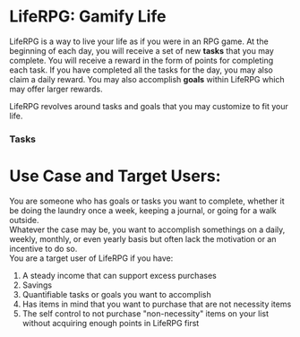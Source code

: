 # LifeRPG: Gamify Life

LifeRPG is a way to live your life as if you were in an RPG game. At the beginning of each day, you will receive a set of new **tasks** that you may complete. You will receive a reward in the form of points for completing each task. If you have completed all the tasks for the day, you may also claim a daily reward. You may also accomplish **goals** within LifeRPG which may offer larger rewards.

LifeRPG revolves around tasks and goals that you may customize to fit your life.

### Tasks

# Use Case and Target Users:

You are someone who has goals or tasks you want to complete, whether it be doing the laundry once a week, keeping a journal, or going for a walk outside.<br>
Whatever the case may be, you want to accomplish somethings on a daily, weekly, monthly, or even yearly basis but often lack the motivation or an incentive to do so.<br>
You are a target user of LifeRPG if you have:

<ol>
<li>A steady income that can support excess purchases</li>
<li>Savings</li>
<li>Quantifiable tasks or goals you want to accomplish</li>
<li>Has items in mind that you want to purchase that are not necessity items</li>
<li>The self control to not purchase "non-necessity" items on your list without acquiring enough points in LifeRPG first</*li>
</ol>